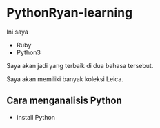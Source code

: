 # PythonRyan-learning
Ini saya

- Ruby 
- Python3

Saya akan jadi yang terbaik di dua bahasa tersebut.

Saya akan memiliki banyak koleksi Leica.

## Cara menganalisis Python

- install Python
